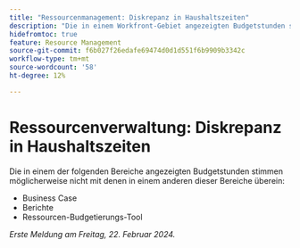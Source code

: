 ```yaml
---
title: "Ressourcenmanagement: Diskrepanz in Haushaltszeiten"
description: "Die in einem Workfront-Gebiet angezeigten Budgetstunden stimmen möglicherweise nicht mit den in einem anderen Gebiet angezeigten Stunden überein."
hidefromtoc: true
feature: Resource Management
source-git-commit: f6b027f26edafe69474d0d1d551f6b9909b3342c
workflow-type: tm+mt
source-wordcount: '58'
ht-degree: 12%

---
```



# Ressourcenverwaltung: Diskrepanz in Haushaltszeiten

Die in einem der folgenden Bereiche angezeigten Budgetstunden stimmen möglicherweise nicht mit denen in einem anderen dieser Bereiche überein:

* Business Case
* Berichte
* Ressourcen-Budgetierungs-Tool

_Erste Meldung am Freitag, 22. Februar 2024._
